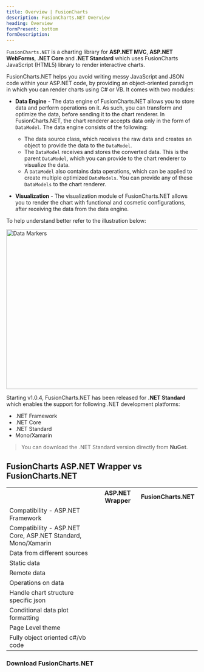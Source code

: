 ```yaml
---
title: Overview | FusionCharts
description: FusionCharts.NET Overview
heading: Overview
formPresent: bottom
formDescription:
---
```


`FusionCharts.NET` is a charting library for **ASP.NET MVC**, **ASP.NET WebForms**, **.NET Core** and **.NET Standard** which uses FusionCharts JavaScript (HTML5) library to render interactive charts.

FusionCharts.NET helps you avoid writing messy JavaScript and JSON code within your ASP.NET code, by providing an object-oriented paradigm in which you can render charts using C# or VB. It comes with two modules:

-  **Data Engine** - The data engine of FusionCharts.NET allows you to store data and perform operations on it. As such, you can transform and optimize the data, before sending it to the chart renderer. In FusionCharts.NET, the chart renderer accepts data only in the form of `DataModel`. The data engine consists of the following:

   -  The data source class, which receives the raw data and creates an object to provide the data to the `DataModel`.
   -  The `DataModel` receives and stores the converted data. This is the parent `DataModel`, which you can provide to the chart renderer to visualize the data.
   -  A `DataModel` also contains data operations, which can be applied to create multiple optimized `DataModels`. You can provide any of these `DataModels` to the chart renderer.

-  **Visualization** - The visualization module of FusionCharts.NET allows you to render the chart with functional and cosmetic configurations, after receiving the data from the data engine.

To help understand better refer to the illustration below:

<img src="{% site.BASE_URL %}/images/architecture-diagram-fusioncharts-net.png" alt="Data Markers" width="700" height="420">

Starting v1.0.4, FusionCharts.NET has been released for **.NET Standard** which enables the support for following .NET development platforms:

-  .NET Framework
-  .NET Core
-  .NET Standard
-  Mono/Xamarin

> You can download the .NET Standard version directly from **NuGet**.

## FusionCharts ASP.NET Wrapper vs FusionCharts.NET

<table>
	<tr>
		<th></th>
		<th>ASP.NET Wrapper</th>
		<th>FusionCharts.NET</th>
	</tr>
	<tr>
		<td>Compatibility - ASP.NET Framework</td>
		<td><i class="fc_select" style="color: #48b884 !important; font-size: 25px;"></i></td>
		<td><i class="fc_select" style="color: #48b884 !important; font-size: 25px;"></i></td>
	</tr>
	<tr>
		<td>Compatibility - ASP.NET Core, ASP.NET Standard, Mono/Xamarin</td>
		<td><i class="fc_cross_covered" style="font-size: 25px; color: #bcbccf"></i></td>
		<td><i class="fc_select" style="color: #48b884 !important; font-size: 25px;"></i></td>
	</tr>
	<tr>
		<td>Data from different sources</td>
		<td><i class="fc_cross_covered" style="font-size: 25px; color: #bcbccf"></i></td>
		<td><i class="fc_select" style="color: #48b884 !important; font-size: 25px;"></i></td>
	</tr>
	<tr>
		<td>Static data</td>
		<td><i class="fc_select" style="color: #48b884 !important; font-size: 25px;"></i></td>
		<td><i class="fc_select" style="color: #48b884 !important; font-size: 25px;"></i></td>
	</tr>
	<tr>
		<td>Remote data</td>
		<td><i class="fc_cross_covered" style="font-size: 25px; color: #bcbccf"></i></td>
		<td><i class="fc_select" style="color: #48b884 !important; font-size: 25px;"></i></td>
	</tr>
	<tr>
		<td>Operations on data</td>
		<td><i class="fc_cross_covered" style="font-size: 25px; color: #bcbccf"></i></td>
		<td><i class="fc_select" style="color: #48b884 !important; font-size: 25px;"></i></td>
	</tr>
	<tr>
		<td>Handle chart structure specific json</td>
		<td><i class="fc_cross_covered" style="font-size: 25px; color: #bcbccf"></i></td>
		<td><i class="fc_select" style="color: #48b884 !important; font-size: 25px;"></i></td>
	</tr>
	<tr>
		<td>Conditional data plot formatting</td>
		<td><i class="fc_cross_covered" style="font-size: 25px; color: #bcbccf"></i></td>
		<td><i class="fc_select" style="color: #48b884 !important; font-size: 25px;"></i></td>
	</tr>
	<tr>
		<td>Page Level theme</td>
		<td><i class="fc_cross_covered" style="font-size: 25px; color: #bcbccf"></i></td>
		<td><i class="fc_select" style="color: #48b884 !important; font-size: 25px;"></i></td>
	</tr>
	<tr>
		<td>Fully object oriented c#/vb code</td>
		<td><i class="fc_cross_covered" style="font-size: 25px; color: #bcbccf"></i></td>
		<td><i class="fc_select" style="color: #48b884 !important; font-size: 25px;"></i></td>
	</tr>
</table>

### Download FusionCharts.NET
